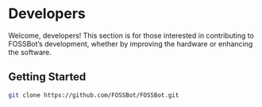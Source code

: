 # Developers

Welcome, developers! This section is for those interested in contributing to FOSSBot’s development, whether by improving the hardware or enhancing the software.

## Getting Started

```bash
git clone https://github.com/FOSSBot/FOSSBot.git
```
